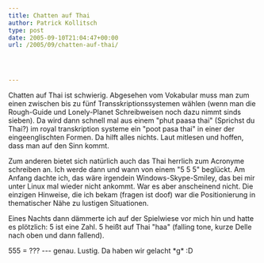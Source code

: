 ```yaml
---
title: Chatten auf Thai
author: Patrick Kollitsch
type: post
date: 2005-09-10T21:04:47+00:00
url: /2005/09/chatten-auf-thai/




---
```

Chatten auf Thai ist schwierig. Abgesehen vom Vokabular muss man zum einen zwischen bis zu fünf Transskriptionssystemen wählen (wenn man die Rough-Guide und Lonely-Planet Schreibweisen noch dazu nimmt sinds sieben). Da wird dann schnell mal aus einem "phut paasa thai" (Sprichst du Thai?) im royal transkription systeme ein "poot pasa thai" in einer der eingeenglischten Formen. Da hilft alles nichts. Laut mitlesen und hoffen, dass man auf den Sinn kommt.

Zum anderen bietet sich natürlich auch das Thai herrlich zum Acronyme schreiben an. Ich werde dann und wann von einem "5 5 5" beglückt. Am Anfang dachte ich, das wäre irgendein Windows-Skype-Smiley, das bei mir unter Linux mal wieder nicht ankommt. War es aber anscheinend nicht. Die einzigen Hinweise, die ich bekam (fragen ist doof) war die Positionierung in thematischer Nähe zu lustigen Situationen. 

Eines Nachts dann dämmerte ich auf der Spielwiese vor mich hin und hatte es plötzlich: 5 ist eine Zahl. 5 heißt auf Thai "haa" (falling tone, kurze Delle nach oben und dann fallend).

555 = ??? --- genau. Lustig. Da haben wir gelacht \*g\* :D
